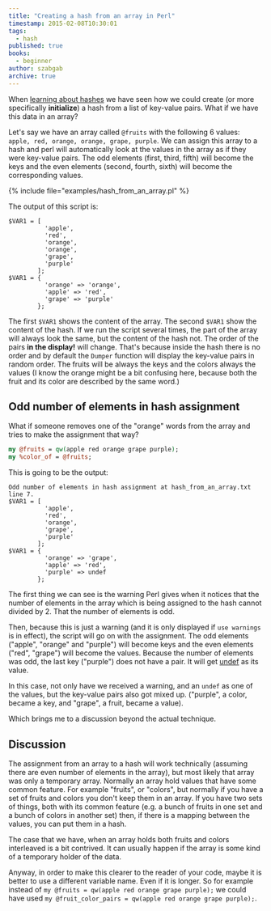 ```yaml
---
title: "Creating a hash from an array in Perl"
timestamp: 2015-02-08T10:30:01
tags:
  - hash
published: true
books:
  - beginner
author: szabgab
archive: true
---
```



When [learning about hashes](https://perlmaven.com/perl-hashes) we have seen how we could create (or more specifically <b>initialize</b>)
a hash from a list of key-value pairs. What if we have this data in an array?


Let's say we have an array called `@fruits` with the following 6 values: `apple, red, orange, orange, grape, purple`.
We can assign this array to a hash and perl will automatically look at the values in the array as if they were key-value pairs.
The odd elements (first, third, fifth) will become the keys and the even elements (second, fourth, sixth) will become the corresponding values.

{% include file="examples/hash_from_an_array.pl" %}

The output of this script is:

```
$VAR1 = [
          'apple',
          'red',
          'orange',
          'orange',
          'grape',
          'purple'
        ];
$VAR1 = {
          'orange' => 'orange',
          'apple' => 'red',
          'grape' => 'purple'
        };
```

The first `$VAR1` shows the content of the array. The second `$VAR1` show the content of the
hash. If we run the script several times, the part of the array will always look the same, but the content of the
hash not. The order of the pairs <b>in the display!</b> will change. That's because inside the hash there is no
order and by default the `Dumper` function will display the key-value pairs in random order.
The fruits will be always the keys and the colors always the values
(I know the orange might be a bit confusing here, because both the fruit and its color are described by the same word.)


## Odd number of elements in hash assignment

What if someone removes one of the "orange" words from the array and tries to make the assignment that way?

```perl
my @fruits = qw(apple red orange grape purple);
my %color_of = @fruits;
```

This is going to be the output:

```
Odd number of elements in hash assignment at hash_from_an_array.txt line 7.
$VAR1 = [
          'apple',
          'red',
          'orange',
          'grape',
          'purple'
        ];
$VAR1 = {
          'orange' => 'grape',
          'apple' => 'red',
          'purple' => undef
        };
```

The first thing we can see is the warning Perl gives when it notices that the number of elements in the array which
is being assigned to the hash cannot divided by 2. That the number of elements is odd.

Then, because this is just a warning (and it is only displayed if `use warnings` is in effect),
the script will go on with the assignment. The odd elements ("apple", "orange" and "purple") will become
keys and the even elements ("red", "grape") will become the values. Because the number of elements was odd, the last key
("purple") does not have a pair. It will get [undef](/undef-and-defined-in-perl) as its value.


In this case, not only have we received a warning, and an `undef` as one of the values, but the key-value pairs also got mixed up.
("purple", a color, became a key, and "grape", a fruit, became a value).

Which brings me to a discussion beyond the actual technique.

## Discussion

The assignment from an array to a hash will work technically (assuming there are even number of elements in the array), but
most likely that array was only a temporary array.
Normally an array hold values that have some common feature. For example "fruits", or "colors", but normally if you have a set of
fruits and colors you don't keep them in an array. If you have two sets of things, both with its common feature
(e.g. a bunch of fruits in one set and a bunch of colors in another set) then, if there is a mapping between the values, you can
put them in a hash.

The case that we have, when an array holds both fruits and colors interleaved is a bit contrived. It can usually happen
if the array is some kind of a temporary holder of the data.

Anyway, in order to make this clearer to the reader of your code, maybe it is better to use a different variable name. Even if it is longer.
So for example instead of `my @fruits = qw(apple red orange grape purple);` we could have used
`my @fruit_color_pairs = qw(apple red orange grape purple);`.


